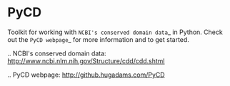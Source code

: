 PyCD
====

  Toolkit for working with `NCBI's conserved domain data`_ in Python.  Check out
  the `PyCD webpage`_ for more information and to get started.

.. NCBI's conserved domain data: http://www.ncbi.nlm.nih.gov/Structure/cdd/cdd.shtml

.. PyCD webpage: http://github.hugadams.com/PyCD


